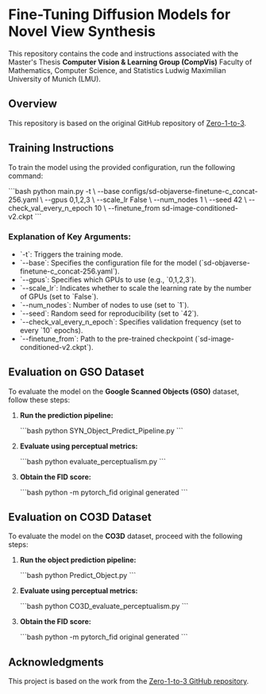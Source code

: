 # Fine-Tuning Diffusion Models for Novel View Synthesis

This repository contains the code and instructions associated with the Master's Thesis 
**Computer Vision & Learning Group (CompVis)**
Faculty of Mathematics, Computer Science, and Statistics
Ludwig Maximilian University of Munich (LMU).

## Overview

This repository is based on the original GitHub repository of [Zero-1-to-3](https://github.com/cvlab-columbia/zero123).

## Training Instructions

To train the model using the provided configuration, run the following command:

\`\`\`bash
python main.py -t \\
  --base configs/sd-objaverse-finetune-c_concat-256.yaml \\
  --gpus 0,1,2,3 \\
  --scale_lr False \\
  --num_nodes 1 \\
  --seed 42 \\
  --check_val_every_n_epoch 10 \\
  --finetune_from sd-image-conditioned-v2.ckpt
\`\`\`

### Explanation of Key Arguments:

- \`-t\`: Triggers the training mode.
- \`--base\`: Specifies the configuration file for the model (\`sd-objaverse-finetune-c_concat-256.yaml\`).
- \`--gpus\`: Specifies which GPUs to use (e.g., \`0,1,2,3\`).
- \`--scale_lr\`: Indicates whether to scale the learning rate by the number of GPUs (set to \`False\`).
- \`--num_nodes\`: Number of nodes to use (set to \`1\`).
- \`--seed\`: Random seed for reproducibility (set to \`42\`).
- \`--check_val_every_n_epoch\`: Specifies validation frequency (set to every \`10\` epochs).
- \`--finetune_from\`: Path to the pre-trained checkpoint (\`sd-image-conditioned-v2.ckpt\`).

## Evaluation on GSO Dataset

To evaluate the model on the **Google Scanned Objects (GSO)** dataset, follow these steps:

1. **Run the prediction pipeline:**

   \`\`\`bash
   python SYN_Object_Predict_Pipeline.py
   \`\`\`

2. **Evaluate using perceptual metrics:**

   \`\`\`bash
   python evaluate_perceptualism.py
   \`\`\`

3. **Obtain the FID score:**

   \`\`\`bash
   python -m pytorch_fid original generated
   \`\`\`

## Evaluation on CO3D Dataset

To evaluate the model on the **CO3D** dataset, proceed with the following steps:

1. **Run the object prediction pipeline:**

   \`\`\`bash
   python Predict_Object.py
   \`\`\`

2. **Evaluate using perceptual metrics:**

   \`\`\`bash
   python CO3D_evaluate_perceptualism.py
   \`\`\`

3. **Obtain the FID score:**

   \`\`\`bash
   python -m pytorch_fid original generated
   \`\`\`

## Acknowledgments

This project is based on the work from the [Zero-1-to-3 GitHub repository](https://github.com/cvlab-columbia/zero123).
